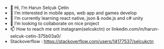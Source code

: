 - 👋 Hi, I’m Harun Selçuk Çetin
- 👀 I’m interested in mobile apps, web app and games develop
- 🌱 I’m currently learning react native, json & node.js and c# unity 
- 💞️ I’m looking to collaborate on nice project
- 📫 How to reach me ont instagram(selcukctn) or linkedin.com/in/harun-selcuk-cetin-375b03a0/
- Stackoverflow : https://stackoverflow.com/users/14177537/selcukctn
<!---
selcukctn/selcukctn is a ✨ special ✨ repository because its `README.md` (this file) appears on your GitHub profile.
You can click the Preview link to take a look at your changes.
--->
